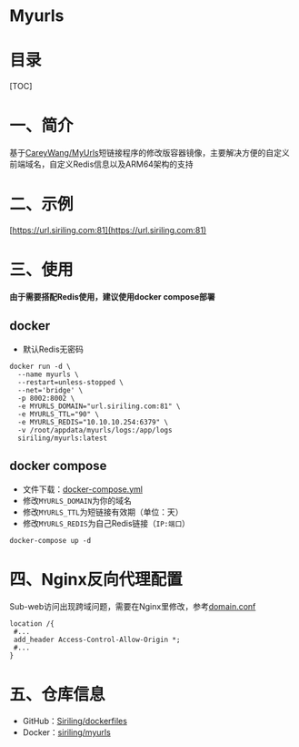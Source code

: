

# Myurls

# 目录

[TOC]

# 一、简介

基于[CareyWang/MyUrls](https://github.com/CareyWang/MyUrls)短链接程序的修改版容器镜像，主要解决方便的自定义前端域名，自定义Redis信息以及ARM64架构的支持

# 二、示例

[https://url.siriling.com:81](https://url.siriling.com:81)

# 三、使用

**由于需要搭配Redis使用，建议使用docker compose部署**

## docker

- 默认Redis无密码


```shell
docker run -d \
  --name myurls \
  --restart=unless-stopped \
  --net='bridge' \
  -p 8002:8002 \
  -e MYURLS_DOMAIN="url.siriling.com:81" \
  -e MYURLS_TTL="90" \
  -e MYURLS_REDIS="10.10.10.254:6379" \
  -v /root/appdata/myurls/logs:/app/logs
  siriling/myurls:latest
```

## docker compose

- 文件下载：[docker-compose.yml](https://raw.githubusercontent.com/Siriling/dockerfiles/main/myurls/docker-compose.yml)
- 修改`MYURLS_DOMAIN`为你的域名
- 修改`MYURLS_TTL`为短链接有效期（单位：天）
- 修改`MYURLS_REDIS`为自己Redis链接（`IP:端口`）

```shell
docker-compose up -d
```

# 四、Nginx反向代理配置

Sub-web访问出现跨域问题，需要在Nginx里修改，参考[domain.conf](https://raw.githubusercontent.com/Siriling/dockerfiles/main/myurls/domain.conf)

```shell
location /{
 #...
 add_header Access-Control-Allow-Origin *;
 #...
}
```

# 五、仓库信息

- GitHub：[Siriling/dockerfiles](https://github.com/Siriling/dockerfiles/tree/main/myurls)
- Docker：[siriling/myurls](https://hub.docker.com/r/siriling/myurls)
